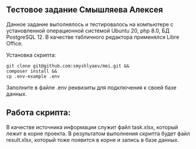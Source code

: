 ## Тестовое задание Смышляева Алексея

Данное задание выполнялось и тестировалось на компьютере с установленной
операционной системой Ubuntu 20, php 8.0, БД PostgreSQL 12.
В качестве табличного редактора применялся Libre Office.

Установка скрипта:

```
git clone git@github.com:smyshlyaev/mei.git &&  
composer install &&  
cp .env-example .env
```  

Заполните в файле .env реквизиты для подключения к своей базе данных.

## Работа скрипта:

В качестве источника информации служит файл task.xlsx, который лежит в корне проекта.
В результатом выполнения скрипта будет файл result.xlsx, который тоже появится в корне и 
запись в базе данных.

